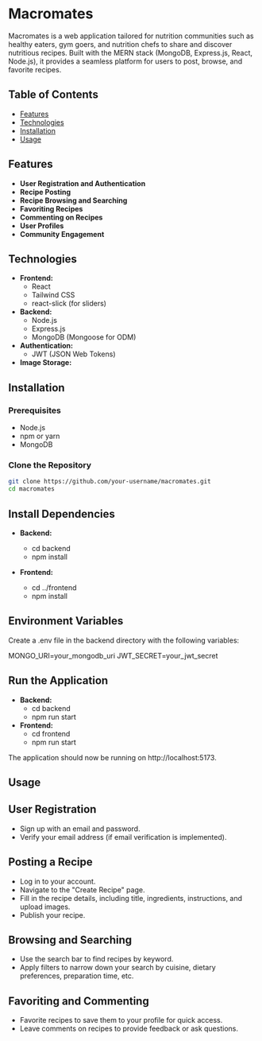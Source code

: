 # Macromates

Macromates is a web application tailored for nutrition communities such as healthy eaters, gym goers, and nutrition chefs to share and discover nutritious recipes. Built with the MERN stack (MongoDB, Express.js, React, Node.js), it provides a seamless platform for users to post, browse, and favorite recipes.

## Table of Contents

- [Features](#features)
- [Technologies](#technologies)
- [Installation](#installation)
- [Usage](#usage)

## Features

- **User Registration and Authentication**
- **Recipe Posting**
- **Recipe Browsing and Searching**
- **Favoriting Recipes**
- **Commenting on Recipes**
- **User Profiles**
- **Community Engagement**

## Technologies

- **Frontend:**
  - React
  - Tailwind CSS
  - react-slick (for sliders)
- **Backend:**
  - Node.js
  - Express.js
  - MongoDB (Mongoose for ODM)
- **Authentication:**
  - JWT (JSON Web Tokens)
- **Image Storage:**

## Installation

### Prerequisites

- Node.js
- npm or yarn
- MongoDB

### Clone the Repository

```bash
git clone https://github.com/your-username/macromates.git
cd macromates
```

## Install Dependencies

- **Backend:**

  - cd backend
  - npm install

- **Frontend:**
  - cd ../frontend
  - npm install

## Environment Variables

Create a .env file in the backend directory with the following variables:

MONGO_URI=your_mongodb_uri
JWT_SECRET=your_jwt_secret

## Run the Application

- **Backend:**
  - cd backend
  - npm run start
- **Frontend:**
  - cd frontend
  - npm run start

The application should now be running on http://localhost:5173.

## Usage

## User Registration

- Sign up with an email and password.
- Verify your email address (if email verification is implemented).

## Posting a Recipe

- Log in to your account.
- Navigate to the "Create Recipe" page.
- Fill in the recipe details, including title, ingredients, instructions, and upload images.
- Publish your recipe.

## Browsing and Searching

- Use the search bar to find recipes by keyword.
- Apply filters to narrow down your search by cuisine, dietary preferences, preparation time, etc.

## Favoriting and Commenting

- Favorite recipes to save them to your profile for quick access.
- Leave comments on recipes to provide feedback or ask questions.
